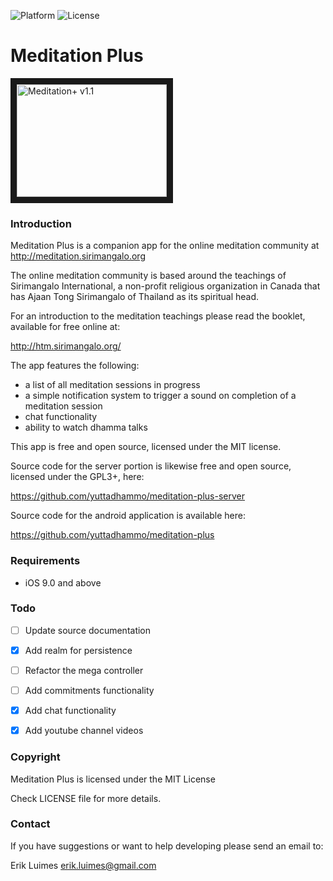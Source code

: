
![Platform](https://img.shields.io/badge/platform-iOS-blue.svg)
![License](https://img.shields.io/badge/license-MIT-blue.svg)

# Meditation Plus

<a href="http://www.youtube.com/watch?feature=player_embedded&v=VTG8OPleMWw" target="_blank"><img src="http://img.youtube.com/vi/VTG8OPleMWw/0.jpg" alt="Meditation+ v1.1" width="240" height="180" border="10" /></a>

### Introduction

Meditation Plus is a companion app for the online meditation community at http://meditation.sirimangalo.org

The online meditation community is based around the teachings of Sirimangalo International, a non-profit religious organization in Canada that has Ajaan Tong Sirimangalo of Thailand as its spiritual head.

For an introduction to the meditation teachings please read the booklet, available for free online at:

http://htm.sirimangalo.org/

The app features the following:
* a list of all meditation sessions in progress
* a simple notification system to trigger a sound on completion of a meditation session
* chat functionality
* ability to watch dhamma talks

This app is free and open source, licensed under the MIT license.

Source code for the server portion is likewise free and open source, licensed under the GPL3+, here:

https://github.com/yuttadhammo/meditation-plus-server

Source code for the android application is available here:

https://github.com/yuttadhammo/meditation-plus


### Requirements

* iOS 9.0 and above


### Todo

- [ ] Update source documentation
- [x] Add realm for persistence
- [ ] Refactor the mega controller
- [ ] Add commitments functionality
- [x] Add chat functionality
- [x] Add youtube channel videos


### Copyright

Meditation Plus is licensed under the MIT License

Check LICENSE file for more details.


### Contact

If you have suggestions or want to help developing please send an email to:

Erik Luimes <erik.luimes@gmail.com>
